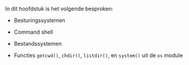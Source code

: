 In dit hoofdstuk is het volgende besproken:

-   Besturingssystemen

-   Command shell

-   Bestandssystemen

-   Functies `getcwd()`, `chdir()`, `listdir()`, en `system()` uit de
    `os` module
